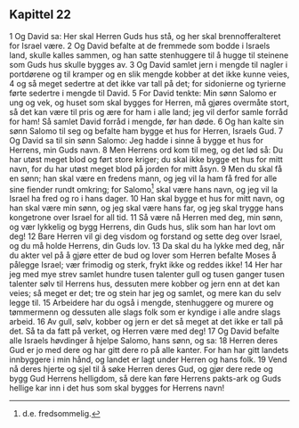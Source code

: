 ## Kapittel 22

1 Og David sa: Her skal Herren Guds hus stå, og her skal brennofferalteret for Israel være.
2 Og David befalte at de fremmede som bodde i Israels land, skulle kalles sammen, og han satte stenhuggere til å hugge til steinene som Guds hus skulle bygges av.
3 Og David samlet jern i mengde til nagler i portdørene og til kramper og en slik mengde kobber at det ikke kunne veies,
4 og så meget sedertre at det ikke var tall på det; for sidonierne og tyrierne førte sedertre i mengde til David.
5 For David tenkte: Min sønn Salomo er ung og vek, og huset som skal bygges for Herren, må gjøres overmåte stort, så det kan være til pris og ære for ham i alle land; jeg vil derfor samle forråd for ham! Så samlet David forråd i mengde, før han døde.
6 Og han kalte sin sønn Salomo til seg og befalte ham bygge et hus for Herren, Israels Gud.
7 Og David sa til sin sønn Salomo: Jeg hadde i sinne å bygge et hus for Herrens, min Guds navn.
8 Men Herrens ord kom til meg, og det lød så: Du har utøst meget blod og ført store kriger; du skal ikke bygge et hus for mitt navn, for du har utøst meget blod på jorden for mitt åsyn.
9 Men du skal få en sønn; han skal være en fredens mann, og jeg vil la ham få fred for alle sine fiender rundt omkring; for Salomo[^1] skal være hans navn, og jeg vil la Israel ha fred og ro i hans dager.
10 Han skal bygge et hus for mitt navn, og han skal være min sønn, og jeg skal være hans far, og jeg skal trygge hans kongetrone over Israel for all tid.
11 Så være nå Herren med deg, min sønn, og vær lykkelig og bygg Herrens, din Guds hus, slik som han har lovt om deg!
12 Bare Herren vil gi deg visdom og forstand og sette deg over Israel, og du må holde Herrens, din Guds lov.
13 Da skal du ha lykke med deg, når du akter vel på å gjøre etter de bud og lover som Herren befalte Moses å pålegge Israel; vær frimodig og sterk, frykt ikke og reddes ikke!
14 Her har jeg med mye strev samlet hundre tusen talenter gull og tusen ganger tusen talenter sølv til Herrens hus, dessuten mere kobber og jern enn at det kan veies; så meget er det; tre og stein har jeg og samlet, og mere kan du selv legge til.
15 Arbeidere har du også i mengde, stenhuggere og murere og tømmermenn og dessuten alle slags folk som er kyndige i alle andre slags arbeid.
16 Av gull, sølv, kobber og jern er det så meget at det ikke er tall på det. Så ta da fatt på verket, og Herren være med deg!
17 Og David befalte alle Israels høvdinger å hjelpe Salomo, hans sønn, og sa:
18 Herren deres Gud er jo med dere og har gitt dere ro på alle kanter. For han har gitt landets innbyggere i min hånd, og landet er lagt under Herren og hans folk.
19 Vend nå deres hjerte og sjel til å søke Herren deres Gud, og gjør dere rede og bygg Gud Herrens helligdom, så dere kan føre Herrens pakts-ark og Guds hellige kar inn i det hus som skal bygges for Herrens navn!

[^1]:  d.e. fredsommelig.
